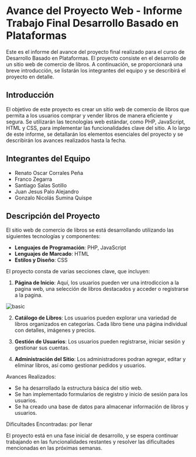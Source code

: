 # Avance del Proyecto Web - Informe Trabajo Final Desarrollo Basado en Plataformas

Este es el informe del avance del proyecto final realizado para el curso de Desarrollo Basado en Plataformas. El proyecto consiste en el desarrollo de un sitio web de comercio de libros. A continuación, se proporcionará una breve introducción, se listarán los integrantes del equipo y se describirá el proyecto en detalle.

## Introducción
El objetivo de este proyecto es crear un sitio web de comercio de libros que permita a los usuarios comprar y vender libros de manera eficiente y segura. Se utilizarán las tecnologías web estándar, como PHP, JavaScript, HTML y CSS, para implementar las funcionalidades clave del sitio. A lo largo de este informe, se detallarán los elementos esenciales del proyecto y se describirán los avances realizados hasta la fecha.

## Integrantes del Equipo
- Renato Oscar Corrales Peña
- Franco Zegarra
- Santiago Salas Sotillo
- Juan Jesus Palo Alejandro
- Gonzalo Nicolás Sumina Quispe

## Descripción del Proyecto
El sitio web de comercio de libros se está desarrollando utilizando las siguientes tecnologías y componentes:

- **Lenguajes de Programación**: PHP, JavaScript
- **Lenguajes de Marcado**: HTML
- **Estilos y Diseño**: CSS

El proyecto consta de varias secciones clave, que incluyen:

1. **Página de Inicio**: Aquí, los usuarios pueden ver una introdiccion a la pagina web, una selección de libros destacados y acceder o registrarse a la pagina.

![basic](https://github.com/ZeroDyna/Proyecto_desarrollo/basic.png)

2. **Catálogo de Libros**: Los usuarios pueden explorar una variedad de libros organizados en categorías. Cada libro tiene una página individual con detalles, imágenes y precios.

3. **Gestión de Usuarios**: Los usuarios pueden registrarse, iniciar sesión y gestionar sus cuentas.

6. **Administración del Sitio**: Los administradores podran agregar, editar y eliminar libros, así como gestionar pedidos y usuarios.

Avances Realizados:
- Se ha desarrollado la estructura básica del sitio web.
- Se han implementado formularios de registro y inicio de sesión para los usuarios.
- Se ha creado una base de datos para almacenar información de libros y usuarios.

Dificultades Encontradas:
por llenar

El proyecto está en una fase inicial de desarrollo, y se espera continuar trabajando en las funcionalidades restantes y resolver las dificultades mencionadas en las próximas semanas.
